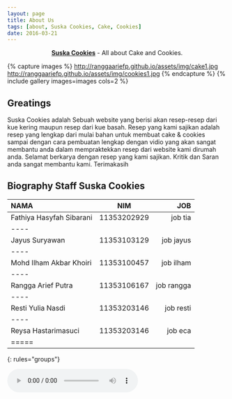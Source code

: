 ```yaml
---
layout: page
title: About Us
tags: [about, Suska Cookies, Cake, Cookies]
date: 2016-03-21
---
```

    
<center><a href="https://www.facebook.com/suskacookies"><b>Suska Cookies</b></a> - All about Cake and Cookies.</center>


{% capture images %}
    http://ranggaariefp.github.io/assets/img/cake1.jpg
    http://ranggaariefp.github.io/assets/img/cookies1.jpg
{% endcapture %}
{% include gallery images=images cols=2 %}

## Greatings
Suska Cookies adalah Sebuah website yang berisi akan resep-resep dari kue kering maupun resep dari kue basah. Resep yang kami sajikan adalah resep yang lengkap dari mulai bahan untuk membuat cake & cookies sampai dengan cara pembuatan lengkap dengan vidio yang akan sangat membantu anda dalam mempraktekkan resep dari website kami dirumah anda. Selamat berkarya dengan resep yang kami sajikan. Kritik dan Saran anda sangat membantu kami. Terimakasih


## Biography Staff Suska Cookies

| NAMA | NIM | JOB |
|:--------|:-------:|--------:|
| Fathiya Hasyfah Sibarani   | 11353202929   | job tia   |
|----
| Jayus Suryawan   | 11353103129   | job jayus   |
|----
| Mohd Ilham Akbar Khoiri   | 11353100457   | job ilham   |
|----
| Rangga Arief Putra   | 11353106167   | job rangga   |
|----
| Resti Yulia Nasdi   | 11353203146   | job resti   |
|----
| Reysa Hastarimasuci   | 11353203146   | job eca   |
|=====
{: rules="groups"}

<audio controls> 
<source src="http://ranggaariefp.github.io/sungha jung - you belong with me.ogg" type="audio/ogg"> 
<source src="http://ranggaariefp.github.io/sungha jung - you belong with me.ogg" type="audio/ogg"> 
</audio>
